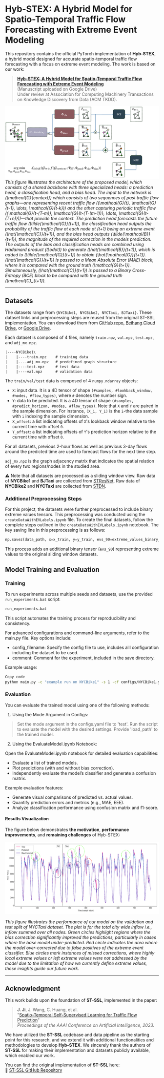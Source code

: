 # **Hyb-STEX: A Hybrid Model for Spatio-Temporal Traffic Flow Forecasting with Extreme Event Modeling**

This repository contains the official PyTorch implementation of **Hyb-STEX**, a hybrid model designed for accurate spatio-temporal traffic flow forecasting with a focus on extreme event modeling. The work is based on our work:

> **[Hyb-STEX: A Hybrid Model for Spatio-Temporal Traffic Flow Forecasting with Extreme Event Modeling](<https://drive.google.com/file/d/17r1Dv8AVi2Ztdl5DECMqtFV_PDsMwNhm/view?usp=sharing>)**  
> (Manuscript uploaded on Google Drive)  
> Under review at Association for Computing Machinery Transactions on Knowledge Discovery from Data (ACM TKDD).

![framework](assets/Hyb-STEX_Architecture.png)
*This figure illustrates the architecture of the proposed model, which consists of a shared backbone with three specialized heads: a prediction head, a classification head, and a bias head. The input to the network is \(\mathcal{G}_{context}\) which consists of two sequences of past traffic flow graphs—one representing recent traffic flow \((\mathcal{G}_{t}, \mathcal{G}_{t-1}, \dots, \mathcal{G}_{t-k})\) and the other capturing periodic traffic flow \((\mathcal{G}_{t-(T-m)}, \mathcal{G}_{t-(T-(m-1))}, \dots, \mathcal{G}_{t-(T+n)})\)—that provide the context. The prediction head forecasts the future traffic flow \(\tilde{\mathcal{G}}_{t+1}\), the classification head outputs the probability of the traffic flow at each node at \(t+1\) being an extreme event \(\hat{\mathcal{C}}_{t+1}\), and the bias head outputs \(\tilde{\mathcal{B}}_{t+1}\), the magnitude of the required correction in the models prediction. The outputs of the bias and classification heads are combined using Hadamard product (\(\odot\)) to generate \(\hat{\mathcal{B}}_{t+1}\), which is added to \(\tilde{\mathcal{G}}_{t+1}\) to obtain \(\hat{\mathcal{G}}_{t+1}\). \(\hat{\mathcal{G}}_{t+1}\) is passed to a Mean Absolute Error (MAE) block, where it is compared with the ground truth \(\mathcal{G}_{t+1}\). Simultaneously, \(\hat{\mathcal{C}}_{t+1}\) is passed to a Binary Cross-Entropy (BCE) block to be compared with the ground truth \(\mathcal{C}_{t+1}\).* 

---
## Datasets

The datasets range from `{NYCBike1, NYCBike2, NYCTaxi, BJTaxi}`. These dataset links and preprocessing steps are reused from the original ST-SSL implementation. You can download them from [GitHub repo](https://github.com/Echo-Ji/ST-SSL_Dataset), [Beihang Cloud Drive](https://bhpan.buaa.edu.cn/link/AAF30DD8F4A2D942F7A4992959335C2780), or [Google Drive](https://drive.google.com/file/d/1n0y6X8pWNVwHxtFUuY8WsTYZHwBe9GeS/view?usp=sharing).

Each dataset is composed of 4 files, namely `train.npz`, `val.npz`, `test.npz`, and `adj_mx.npz`.

```
|----NYCBike1\
|    |----train.npz    # training data
|    |----adj_mx.npz   # predefined graph structure
|    |----test.npz     # test data
|    |----val.npz      # validation data
```

The `train/val/test` data is composed of 4 `numpy.ndarray` objects:

* `X`: input data. It is a 4D tensor of shape `(#samples, #lookback_window, #nodes, #flow_types)`, where `#` denotes the number sign. 
* `Y`: data to be predicted. It is a 4D tensor of shape `(#samples, #predict_horizon, #nodes, #flow_types)`. Note that `X` and `Y` are paired in the sample dimension. For instance, `(X_i, Y_i)` is the `i`-the data sample with `i` indexing the sample dimension.
* `X_offset`: a list indicating offsets of `X`'s lookback window relative to the current time with offset `0`.  
* `Y_offset`: a list indicating offsets of `Y`'s prediction horizon relative to the current time with offset `0`.

For all datasets, previous 2-hour flows as well as previous 3-day flows around the predicted time are used to forecast flows for the next time step.

`adj_mx.npz` is the graph adjacency matrix that indicates the spatial relation of every two regions/nodes in the studied area. 

⚠️ Note that all datasets are processed as a sliding window view. Raw data of **NYCBike1** and **BJTaxi** are collected from [STResNet](https://ojs.aaai.org/index.php/AAAI/article/view/10735). Raw data of **NYCBike2** and **NYCTaxi** are collected from [STDN](https://ojs.aaai.org/index.php/AAAI/article/view/4511).

### Additional Preprocessing Steps

For this project, the datasets were further preprocessed to include binary extreme values tensors. This preprocessing was conducted using the `createDataWithEVLabels.ipynb` file. To create the final datasets, follow the complete steps outlined in the `createDataWithEVLabels.ipynb` notebook. The key saving line in this preprocessing is as follows:

```python
np.savez(data_path, x=x_train, y=y_train, evs_90=extreme_values_binary_tensor)
```

This process adds an additional binary tensor (`evs_90`) representing extreme values to the original sliding window datasets.


## **Model Training and Evaluation**

### **Training**
To run experiments across multiple seeds and datasets, use the provided `run_experiments.bat` script:
```bash
run_experiments.bat
```
This script automates the training process for reproducibility and consistency.

For advanced configurations and command-line arguments, refer to the main.py file. Key options include:

* config_filename: Specify the config file to use, includes alll configuration including the dataset to be used.
* comment: Comment for the experiment, included in the save directory.

Example usage:

```bash
Copy code
python main.py -c "example run on NYCBike1" -s 1 -cf configs/NYCBike1.yaml
```

### **Evaluation**
You can evaluate the trained model using one of the following methods:

1. Using the Mode Argument in Configs:

  > Set the mode argument in the configs.yaml file to 'test'.
  > Run the script to evaluate the model with the desired settings. Provide 'load_path' to the trained model.

2. Using the EvaluateModel.ipynb Notebook:

  Open the EvaluateModel.ipynb notebook for detailed evaluation capabilities:
  * Evaluate a list of trained models.
  * Plot predictions (with and without bias correction).
  * Independently evaluate the model’s classifier and generate a confusion matrix.

  Example evaluation features:

  * Generate visual comparisons of predicted vs. actual values.
  * Quantify prediction errors and metrics (e.g., MAE, EEE).
  * Analyze classification performance using confusion matrix and f1-score.

  #### Results Visualization

   The figure below demonstrates **the motivation**, **performance improvements**, and **remaining challenges** of Hyb-STEX:

   ![results](assets/NYCTaxi_flow_annotated.png)
   
   *This figure illustrates the performance of our model on the validation and test split of NYCTaxi dataset. The plot is for the total city wide inflow i.e., inflow summed over all nodes. Green circles highlight regions where the bias correction significantly improved the predictions, particularly in cases where the base model under-predicted. Red circle indicates the area where the model over-corrected due to false positives of the extreme event classifier. Blue circles mark instances of missed corrections, where highly local extreme values or left extreme values were not addressed by the model due to the limitation of how we currently define extreme values, these insights guide our future work.*

---

## **Acknowledgment**

This work builds upon the foundation of **ST-SSL**, implemented in the paper:

> **J. Ji**, J. Wang, C. Huang, et al.  
> "[Spatio-Temporal Self-Supervised Learning for Traffic Flow Prediction](https://ojs.aaai.org/index.php/AAAI/article/view/25555)"  
> *Proceedings of the AAAI Conference on Artificial Intelligence, 2023.*

We have utilized the **ST-SSL** codebase and data pipeline as the starting point for this research, and we extend it with additional functionalities and methodologies to develop **Hyb-STEX**. We sincerely thank the authors of **ST-SSL** for making their implementation and datasets publicly available, which enabled our work.

You can find the original implementation of **ST-SSL** here:  
🔗 [ST-SSL GitHub Repository](https://github.com/Echo-Ji/ST-SSL)

